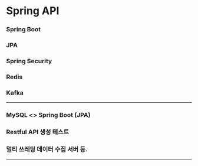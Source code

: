 # Spring API

### Spring Boot 
### JPA
### Spring Security
### Redis
### Kafka

----------------------------------

### MySQL <> Spring Boot (JPA)
### Restful API 생성 테스트
### 멀티 쓰레딩 데이터 수집 서버 등.

----------------------------------

### 
